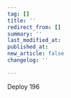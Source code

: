 ```yaml
---
tag: []
title: ''
redirect_from: []
summary: ''
last_modified_at: 
published_at: 
new_article: false
changelog: ''

---
```

Deploy 196